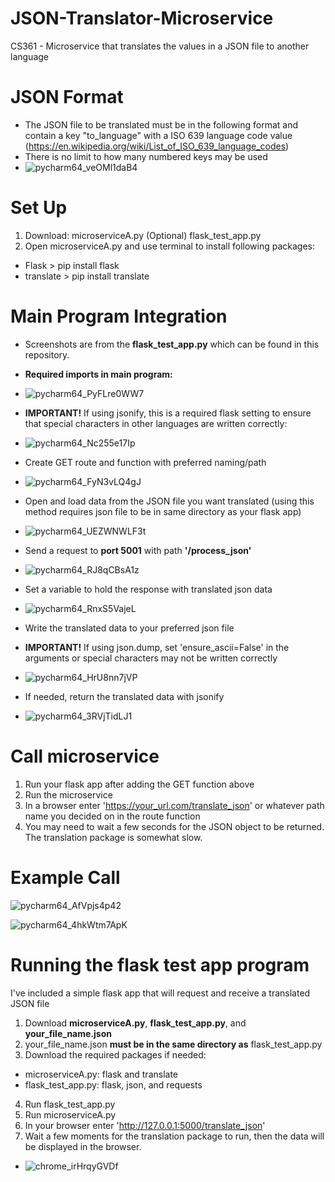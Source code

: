 # JSON-Translator-Microservice
CS361 - Microservice that translates the values in a JSON file to another language

# JSON Format
- The JSON file to be translated must be in the following format and contain a key "to_language" with a ISO 639 language code value (https://en.wikipedia.org/wiki/List_of_ISO_639_language_codes)
- There is no limit to how many numbered keys may be used
- ![pycharm64_veOMl1daB4](https://github.com/user-attachments/assets/5f5e45ec-e78f-4f75-b0e2-934fe86f9708)



# Set Up
1) Download:
microserviceA.py
(Optional) flask_test_app.py
3) Open microserviceA.py and use terminal to install following packages:
- Flask > pip install flask
- translate > pip install translate
  
# Main Program Integration
- Screenshots are from the **flask_test_app.py** which can be found in this repository.
- **Required imports in main program:**
- ![pycharm64_PyFLre0WW7](https://github.com/user-attachments/assets/aa71e47e-3a00-4a44-8342-8be7b7279843)
  
- **IMPORTANT!** If using jsonify, this is a required flask setting to ensure that special characters in other languages are written correctly:
- ![pycharm64_Nc255e17Ip](https://github.com/user-attachments/assets/7348fd01-1486-4642-b7d6-3fc958d74b24)
- Create GET route and function with preferred naming/path
- ![pycharm64_FyN3vLQ4gJ](https://github.com/user-attachments/assets/6eb5a7d3-8302-4d4b-8669-ab6c9caad487)
- Open and load data from the JSON file you want translated (using this method requires json file to be in same directory as your flask app)
- ![pycharm64_UEZWNWLF3t](https://github.com/user-attachments/assets/c2c5d453-9ab2-4771-9beb-53b3945c8079)
- Send a request to **port 5001** with path **'/process_json'**
- ![pycharm64_RJ8qCBsA1z](https://github.com/user-attachments/assets/c3c74c65-d8a2-4fd5-9ca4-3e5341c93721)
- Set a variable to hold the response with translated json data
- ![pycharm64_RnxS5VajeL](https://github.com/user-attachments/assets/9867017b-7508-4d82-84e2-37584a5a2925)
- Write the translated data to your preferred json file
- **IMPORTANT!** If using json.dump, set 'ensure_ascii=False' in the arguments or special characters may not be written correctly
- ![pycharm64_HrU8nn7jVP](https://github.com/user-attachments/assets/66edffd5-b323-4e71-ab5c-c24c06d4b7a0)
- If needed, return the translated data with jsonify
- ![pycharm64_3RVjTidLJ1](https://github.com/user-attachments/assets/c672a6d0-fa84-4b22-a1a5-c144190461ef)

# Call microservice
1) Run your flask app after adding the GET function above
2) Run the microservice
3) In a browser enter 'https://your_url.com/translate_json' or whatever path name you decided on in the route function
4) You may need to wait a few seconds for the JSON object to be returned. The translation package is somewhat slow.

# Example Call
![pycharm64_AfVpjs4p42](https://github.com/user-attachments/assets/8ea20a5a-6e42-42a6-882d-0bfc22cd53bc)

![pycharm64_4hkWtm7ApK](https://github.com/user-attachments/assets/05aeecfe-d2d1-4089-a631-d9953e525f5f)


# Running the flask test app program
I've included a simple flask app that will request and receive a translated JSON file
1) Download **microserviceA.py**, **flask_test_app.py**, and **your_file_name.json**
2) your_file_name.json **must be in the same directory as** flask_test_app.py
3) Download the required packages if needed:
- microserviceA.py: flask and translate
- flask_test_app.py: flask, json, and requests
4) Run flask_test_app.py
5) Run microserviceA.py
6) In your browser enter 'http://127.0.0.1:5000/translate_json'
7) Wait a few moments for the translation package to run, then the data will be displayed in the browser.
- ![chrome_irHrqyGVDf](https://github.com/user-attachments/assets/667b644a-1e50-4d9c-93c7-0253109eadc3)











